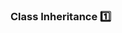 ### Class Inheritance :one:

<panel type="seamless" header="%%-----------------------------------------%%" expanded>
  <include src="./index.md#main" />
</panel>
